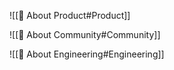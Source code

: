 ![[🎁 About Product#Product]]

![[🥳 About Community#Community]]

![[👷 About Engineering#Engineering]]
